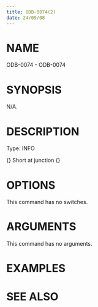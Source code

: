 ```yaml
---
title: ODB-0074(2)
date: 24/09/08
---
```


# NAME

ODB-0074 - ODB-0074

# SYNOPSIS

N/A.

# DESCRIPTION

Type: INFO

{} Short at junction {}

# OPTIONS

This command has no switches.

# ARGUMENTS

This command has no arguments.

# EXAMPLES

# SEE ALSO
